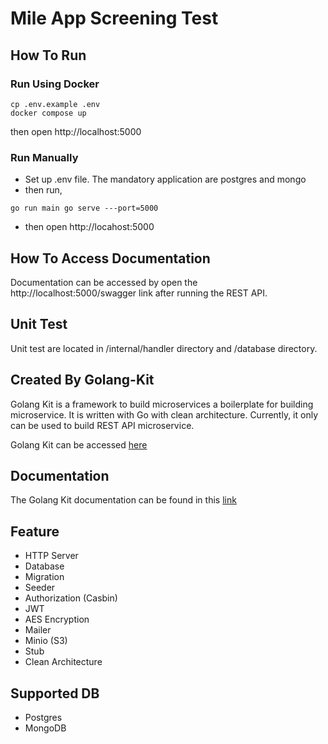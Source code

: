 # Mile App Screening Test

## How To Run
### Run Using Docker
```
cp .env.example .env
docker compose up
```
then open http://localhost:5000

### Run Manually
- Set up .env file. The mandatory application are postgres and mongo
- then run,
```
go run main go serve ---port=5000
```
- then open http://locahost:5000

## How To Access Documentation
Documentation can be accessed by open the http://localhost:5000/swagger link after running the REST API.

## Unit Test
Unit test are located in /internal/handler directory and /database directory.

## Created By Golang-Kit
Golang Kit is a framework to build microservices  a boilerplate for building microservice. It is written with Go with clean architecture. Currently, it only can be used to build REST API microservice.

Golang Kit can be accessed [here](https://github.com/fadhlimulyana20/golang_kit)

## Documentation
The Golang Kit documentation can be found in this [link](https://fadhlimulyana.notion.site/Golang-Go-Kit-3dd318e1eacd46fcbd99e20df8fa57e8)

## Feature
- HTTP Server
- Database
- Migration
- Seeder
- Authorization (Casbin)
- JWT
- AES Encryption
- Mailer
- Minio (S3)
- Stub
- Clean Architecture

## Supported DB
- Postgres
- MongoDB
